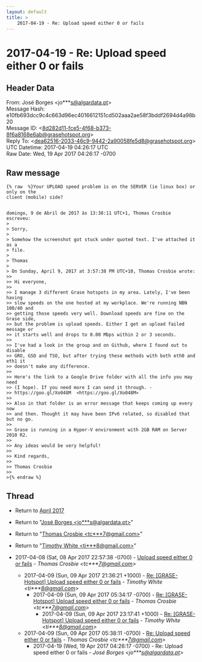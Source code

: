 ```yaml
---
layout: default
title: >
    2017-04-19 - Re: Upload speed either 0 or fails
---
```


# 2017-04-19 - Re: Upload speed either 0 or fails

## Header Data

From: José Borges \<jo***s@algardata.pt\><br>
Message Hash: e10fb693dcc9c4c663d96ec4016612151cd502aaa2ae58f3bddf2694d4a98b20<br>
Message ID: \<8d282d11-fce5-4f68-b373-8f6a8168e6ab@grasehotspot.org\><br>
Reply To: \<dea62516-2033-46c9-9442-2a90058fe5d8@grasehotspot.org\><br>
UTC Datetime: 2017-04-19 04:26:17 UTC<br>
Raw Date: Wed, 19 Apr 2017 04:26:17 -0700<br>

## Raw message

```
{% raw  %}Your UPLOAD speed problem is on the SERVER (ie linux box) or only on the 
client (mobile) side?


domingo, 9 de Abril de 2017 às 13:38:11 UTC+1, Thomas Crosbie escreveu:
>
> Sorry,
>
> Somehow the screenshot got stuck under quoted text. I've attached it as a 
> file.
>
> Thomas
>
> On Sunday, April 9, 2017 at 3:57:38 PM UTC+10, Thomas Crosbie wrote:
>>
>> Hi everyone,
>>
>> I manage 3 different Grase hotspots in my area. Lately, I've been having 
>> slow speeds on the one hosted at my workplace. We're running NBN 100/40 and 
>> getting those speeds very well. Download speeds are fine on the Grase side, 
>> but the problem is upload speeds. Either I get an upload failed message or 
>> it starts well and drops to 0.00 Mbps within 2 or 3 seconds.
>>
>> I've had a look in the group and on Github, where I found out to disable 
>> GRO, GSO and TSO, but after trying these methods with both eth0 and eth1 it 
>> doesn't make any difference.
>>
>> Here's the link to a Google Drive folder with all the info you may need 
>> (I hope). If you need more I can send it through. - 
>> https://goo.gl/Xo048M  <https://goo.gl/Xo048M>
>>
>> Also in that folder is an error message that keeps coming up every now 
>> and then. Thought it may have been IPv6 related, so disabled that but no go.
>>
>> Grase is running in a Hyper-V environment with 2GB RAM on Server 2010 R2.
>>
>> Any ideas would be very helpful!
>>
>> Kind regards,
>>
>> Thomas Crosbie
>>
>{% endraw %}
```

## Thread

+ Return to [April 2017](/archive/2017/04)

+ Return to "[José Borges <jo***s<span>@</span>algardata.pt>](/authors/jo___s_at_algardata_pt)"
+ Return to "[Thomas Crosbie <tc***7<span>@</span>gmail.com>](/authors/tc___7_at_gmail_com)"
+ Return to "[Timothy White <ti***8<span>@</span>gmail.com>](/authors/ti___8_at_gmail_com)"

+ 2017-04-08 (Sat, 08 Apr 2017 22:57:38 -0700) - [Upload speed either 0 or fails](/archive/2017/04/fcd6189788e52d7bccae8a8d629feefed15a434f2802c567d6191443abb008d4) - _Thomas Crosbie \<tc***7@gmail.com\>_
  + 2017-04-09 (Sun, 09 Apr 2017 21:36:21 +1000) - [Re: [GRASE-Hotspot] Upload speed either 0 or fails](/archive/2017/04/fd24dad03642879eef81face38181494959df19baef005dffd8eb4ca49db942d) - _Timothy White \<ti***8@gmail.com\>_
    + 2017-04-09 (Sun, 09 Apr 2017 05:34:17 -0700) - [Re: [GRASE-Hotspot] Upload speed either 0 or fails](/archive/2017/04/e7fff0e57c9341c3327e32eea669c2af18d0f6f1e1dbd4b13dd6dea180e85109) - _Thomas Crosbie \<tc***7@gmail.com\>_
      + 2017-04-09 (Sun, 09 Apr 2017 23:17:41 +1000) - [Re: [GRASE-Hotspot] Upload speed either 0 or fails](/archive/2017/04/d5be7669cc12c04fc8da18ce0079780bdaaa294a694d5e2f04d9a2d6aa5f9aa7) - _Timothy White \<ti***8@gmail.com\>_
  + 2017-04-09 (Sun, 09 Apr 2017 05:38:11 -0700) - [Re: Upload speed either 0 or fails](/archive/2017/04/f2249aa87cd10c7b40aa48ea5c0245cc234e93b5d4edbb8b80f075488d038ff6) - _Thomas Crosbie \<tc***7@gmail.com\>_
    + 2017-04-19 (Wed, 19 Apr 2017 04:26:17 -0700) - Re: Upload speed either 0 or fails - _José Borges \<jo***s@algardata.pt\>_

